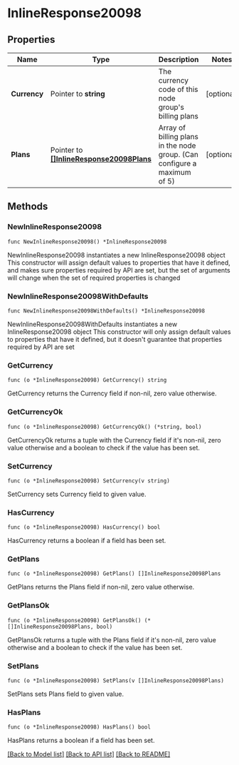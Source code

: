 # InlineResponse20098

## Properties

Name | Type | Description | Notes
------------ | ------------- | ------------- | -------------
**Currency** | Pointer to **string** | The currency code of this node group&#39;s billing plans | [optional] 
**Plans** | Pointer to [**[]InlineResponse20098Plans**](InlineResponse20098Plans.md) | Array of billing plans in the node group. (Can configure a maximum of 5) | [optional] 

## Methods

### NewInlineResponse20098

`func NewInlineResponse20098() *InlineResponse20098`

NewInlineResponse20098 instantiates a new InlineResponse20098 object
This constructor will assign default values to properties that have it defined,
and makes sure properties required by API are set, but the set of arguments
will change when the set of required properties is changed

### NewInlineResponse20098WithDefaults

`func NewInlineResponse20098WithDefaults() *InlineResponse20098`

NewInlineResponse20098WithDefaults instantiates a new InlineResponse20098 object
This constructor will only assign default values to properties that have it defined,
but it doesn't guarantee that properties required by API are set

### GetCurrency

`func (o *InlineResponse20098) GetCurrency() string`

GetCurrency returns the Currency field if non-nil, zero value otherwise.

### GetCurrencyOk

`func (o *InlineResponse20098) GetCurrencyOk() (*string, bool)`

GetCurrencyOk returns a tuple with the Currency field if it's non-nil, zero value otherwise
and a boolean to check if the value has been set.

### SetCurrency

`func (o *InlineResponse20098) SetCurrency(v string)`

SetCurrency sets Currency field to given value.

### HasCurrency

`func (o *InlineResponse20098) HasCurrency() bool`

HasCurrency returns a boolean if a field has been set.

### GetPlans

`func (o *InlineResponse20098) GetPlans() []InlineResponse20098Plans`

GetPlans returns the Plans field if non-nil, zero value otherwise.

### GetPlansOk

`func (o *InlineResponse20098) GetPlansOk() (*[]InlineResponse20098Plans, bool)`

GetPlansOk returns a tuple with the Plans field if it's non-nil, zero value otherwise
and a boolean to check if the value has been set.

### SetPlans

`func (o *InlineResponse20098) SetPlans(v []InlineResponse20098Plans)`

SetPlans sets Plans field to given value.

### HasPlans

`func (o *InlineResponse20098) HasPlans() bool`

HasPlans returns a boolean if a field has been set.


[[Back to Model list]](../README.md#documentation-for-models) [[Back to API list]](../README.md#documentation-for-api-endpoints) [[Back to README]](../README.md)


